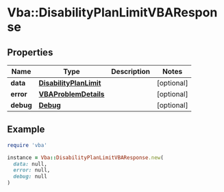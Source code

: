 # Vba::DisabilityPlanLimitVBAResponse

## Properties

| Name | Type | Description | Notes |
| ---- | ---- | ----------- | ----- |
| **data** | [**DisabilityPlanLimit**](DisabilityPlanLimit.md) |  | [optional] |
| **error** | [**VBAProblemDetails**](VBAProblemDetails.md) |  | [optional] |
| **debug** | [**Debug**](Debug.md) |  | [optional] |

## Example

```ruby
require 'vba'

instance = Vba::DisabilityPlanLimitVBAResponse.new(
  data: null,
  error: null,
  debug: null
)
```

